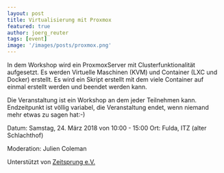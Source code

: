 ```yaml
---
layout: post
title: Virtualisierung mit Proxmox
featured: true
author: joerg_reuter
tags: [event]
image: '/images/posts/proxmox.png'
---
```


In dem Workshop wird ein ProxmoxServer mit Clusterfunktionalität aufgesetzt. Es werden Virtuelle Maschinen (KVM) und Container (LXC und Docker) erstellt. Es wird ein Skript erstellt mit dem viele Container auf einmal erstellt werden und beendet werden kann. 

Die Veranstaltung ist ein Workshop an dem jeder Teilnehmen kann. Endzeitpunkt ist völlig variabel, die Veranstaltung endet, wenn niemand mehr etwas zu sagen hat:-)

Datum: Samstag, 24. März 2018 von 10:00 - 15:00 Ort: Fulda, ITZ (alter Schlachthof)

Moderation: Julien Coleman

Unterstützt von [Zeitsprung e.V.](http://zeitsprung.org)
